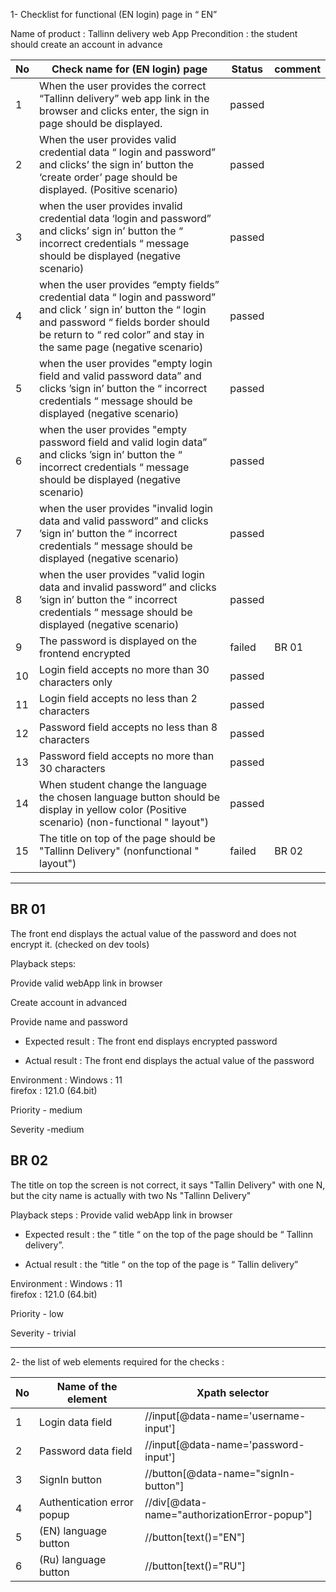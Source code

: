 1- Checklist for functional (EN login) page in “ EN”

Name of product : Tallinn delivery web App
Precondition : the student should create an account in advance

| No | Check name for (EN login) page                                                                                                                                                                                                  | Status | comment |
|----|---------------------------------------------------------------------------------------------------------------------------------------------------------------------------------------------------------------------------------|--------|---------|
| 1  | When the user provides the correct “Tallinn delivery” web app link in the browser and clicks enter, the sign in page should be displayed.                                                                                       | passed |         |
| 2  | When the user provides valid credential data “ login and password” and clicks’ the sign in’ button the ‘create order’ page should be displayed. (Positive scenario)                                                             | passed |         |
| 3  | when the user provides invalid credential data ‘login and password” and clicks’ sign in’ button the “ incorrect credentials “ message should be displayed (negative scenario)                                                   | passed |         |
| 4  | when the user provides “empty fields” credential data “ login and password” and click ’ sign in’ button the “ login and password “ fields border should be return to “ red color” and stay in the same page (negative scenario) | passed |         |
| 5  | when the user provides "empty login field and valid password data” and clicks ’sign in’ button the “ incorrect credentials “ message should be displayed (negative scenario)                                                    | passed |         |
| 6  | when the user provides "empty password field and valid login data” and clicks ’sign in’ button the “ incorrect credentials “ message should be displayed (negative scenario)                                                    | passed |         |
| 7  | when the user provides "invalid login data and valid password” and clicks ’sign in’ button the “ incorrect credentials “ message should be displayed (negative scenario)                                                        | passed |         |
| 8  | when the user provides "valid login data and invalid password” and clicks ’sign in’ button the “ incorrect credentials “ message should be displayed (negative scenario)                                                        | passed |         |
| 9  | The password is displayed on the frontend encrypted                                                                                                                                                                             | failed | BR 01   |
| 10 | Login field accepts no more than 30 characters only                                                                                                                                                                             | passed |         |
| 11 | Login field accepts no less than 2 characters                                                                                                                                                                                   | passed |         |
| 12 | Password field accepts no less  than 8 characters                                                                                                                                                                               | passed |         |
| 13 | Password field accepts no more than 30 characters                                                                                                                                                                               | passed |         |
| 14 | When student change the  language the chosen language button should be display in yellow color  (Positive scenario) (non-functional " layout")                                                                                  | passed |         |
| 15 | The title on top of the page should be "Tallinn Delivery"  (nonfunctional " layout")                                                                                                                                            | failed | BR 02   |

---------------------------------------------------------------------------------------------------------
BR 01
-----

The front end displays the actual value of the password and does not encrypt it. (checked on dev tools)

Playback steps:

Provide valid webApp link in browser

Create account in advanced

Provide name and password

+ Expected result : The front end displays encrypted password

+ Actual result : The front end displays the actual value of the password

Environment : Windows : 11           
firefox : 121.0 (64.bit)

Priority - medium

Severity -medium

BR 02
-----

The title on top the screen is not correct, it says "Tallin Delivery" with one N, but the city name is actually with two
Ns "Tallinn Delivery"

Playback steps : Provide valid webApp link in browser

+ Expected result : the “ title “ on the top of the page should be “ Tallinn delivery”.

+ Actual result : the “title “ on the top of the page is “ Tallin delivery”

Environment : Windows : 11           
firefox : 121.0 (64.bit)

Priority - low

Severity - trivial

----------------------------------------------------------------------------------

2- the list of web elements required for the checks :

| No | Name of the element        | Xpath selector                               | 
|----|----------------------------|----------------------------------------------|
| 1  | Login data field           | //input[@data-name='username-input']         |
| 2  | Password data field        | //input[@data-name='password-input']         |
| 3  | SignIn button              | //button[@data-name="signIn-button"]         | 
| 4  | Authentication error popup | //div[@data-name="authorizationError-popup"] |
| 5  | (EN) language button       | //button[text()="EN"]                        |
| 6  | (Ru) language button       | //button[text()="RU"]                        |



